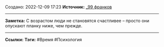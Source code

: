 Создано: 2022-12-09 17:23
**Источник:** [_99 франков](_99%20франков.md)
***
**Заметка:**  С возрастом люди не становятся счастливее – просто они опускают планку ниже, чем прежде.
***
**Ссылки:** 
**Тэги:** #Время #Психология 


